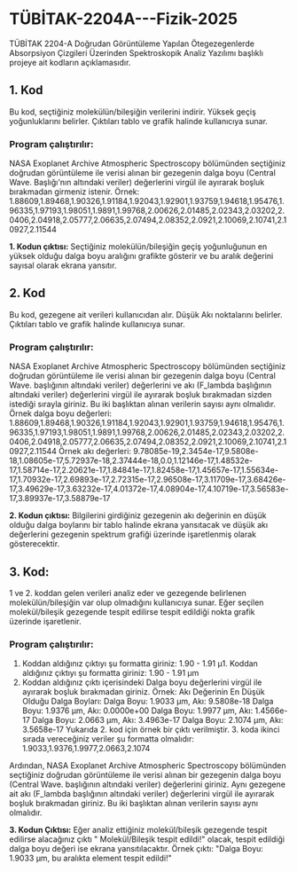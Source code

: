 # TÜBİTAK-2204A---Fizik-2025
TÜBİTAK 2204-A Doğrudan Görüntüleme Yapılan Ötegezegenlerde Absorpsiyon Çizgileri Üzerinden Spektroskopik Analiz Yazılımı başlıklı projeye ait kodların açıklamasıdır.
## 1. Kod 
Bu kod, seçtiğiniz molekülün/bileşiğin verilerini indirir.
Yüksek geçiş yoğunluklarını belirler.
Çıktıları tablo ve grafik halinde kullanıcıya sunar.
### Program çalıştırılır:
NASA Exoplanet Archive Atmospheric Spectroscopy bölümünden seçtiğiniz doğrudan görüntüleme ile verisi alınan bir gezegenin dalga boyu (Central Wave. Başlığı'nın altındaki veriler) değerlerini virgül ile ayırarak boşluk bırakmadan girmeniz istenir.
Örnek: 1.88609,1.89468,1.90326,1.91184,1.92043,1.92901,1.93759,1.94618,1.95476,1.96335,1.97193,1.98051,1.9891,1.99768,2.00626,2.01485,2.02343,2.03202,2.0406,2.04918,2.05777,2.06635,2.07494,2.08352,2.0921,2.10069,2.10741,2.10927,2.11544

**1. Kodun çıktısı:**
Seçtiğiniz molekülün/bileşiğin geçiş yoğunluğunun en yüksek olduğu dalga boyu aralığını grafikte gösterir ve bu aralık değerini sayısal olarak ekrana yansıtır.

## 2. Kod
Bu kod, gezegene ait verileri kullanıcıdan alır.
Düşük Akı noktalarını belirler.
Çıktıları tablo ve grafik halinde kullanıcıya sunar.
### Program çalıştırılır:
NASA Exoplanet Archive Atmospheric Spectroscopy bölümünden seçtiğiniz doğrudan görüntüleme ile verisi alınan bir gezegenin dalga boyu (Central Wave. başlığının altındaki veriler) değerlerini ve akı (F_lambda başlığının altındaki veriler) değerlerini virgül ile ayırarak boşluk bırakmadan sizden istediği sırayla giriniz.
Bu iki başlıktan alınan verilerin sayısı aynı olmalıdır.
Örnek dalga boyu değerleri: 1.88609,1.89468,1.90326,1.91184,1.92043,1.92901,1.93759,1.94618,1.95476,1.96335,1.97193,1.98051,1.9891,1.99768,2.00626,2.01485,2.02343,2.03202,2.0406,2.04918,2.05777,2.06635,2.07494,2.08352,2.0921,2.10069,2.10741,2.10927,2.11544
Örnek akı değerleri: 9.78085e-19,2.3454e-17,9.5808e-18,1.08605e-17,5.72937e-18,2.37444e-18,0.0,1.12146e-17,1.48532e-17,1.58714e-17,2.20621e-17,1.84841e-17,1.82458e-17,1.45657e-17,1.55634e-17,1.70932e-17,2.69893e-17,2.72315e-17,2.96508e-17,3.11709e-17,3.68426e-17,3.49629e-17,3.63232e-17,4.01372e-17,4.08904e-17,4.10719e-17,3.56583e-17,3.89937e-17,3.58879e-17

**2. Kodun çıktısı:**
Bilgilerini girdiğiniz gezegenin akı değerinin en düşük olduğu dalga boylarını bir tablo halinde ekrana yansıtacak ve düşük akı değerlerini gezegenin spektrum grafiği üzerinde işaretlenmiş olarak gösterecektir.

## 3. Kod:
1 ve 2. koddan gelen verileri analiz eder ve gezegende belirlenen molekülün/bileşiğin var olup olmadığını kullanıcıya sunar.
Eğer seçilen molekül/bileşik gezegende tespit edilirse tespit edildiği nokta grafik üzerinde işaretlenir.
### Program çalıştırılır:
1. Koddan aldığınız çıktıyı şu formatta giriniz: 1.90 - 1.91 µ1. Koddan aldığınız çıktıyı şu formatta giriniz: 1.90 - 1.91 µm 
2. Koddan aldığınız çıktı içerisindeki Dalga boyu değerlerini virgül ile ayırarak boşluk bırakmadan giriniz.
Örnek: Akı Değerinin En Düşük Olduğu Dalga Boyları:
Dalga Boyu: 1.9033 µm, Akı: 9.5808e-18
Dalga Boyu: 1.9376 µm, Akı: 0.0000e+00
Dalga Boyu: 1.9977 µm, Akı: 1.4566e-17
Dalga Boyu: 2.0663 µm, Akı: 3.4963e-17
Dalga Boyu: 2.1074 µm, Akı: 3.5658e-17
Yukarıda 2. kod için örnek bir çıktı verilmiştir. 3. koda ikinci sırada vereceğiniz veriler şu formatta olmalıdır: 1.9033,1.9376,1.9977,2.0663,2.1074

Ardından, NASA Exoplanet Archive Atmospheric Spectroscopy bölümünden seçtiğiniz doğrudan görüntüleme ile verisi alınan bir gezegenin dalga boyu (Central Wave. başlığının altındaki veriler) değerlerini giriniz. 
Aynı gezegene ait akı (F_lambda başlığının altındaki veriler) değerlerini virgül ile ayırarak boşluk bırakmadan giriniz.
Bu iki başlıktan alınan verilerin sayısı aynı olmalıdır.

**3. Kodun Çıktısı:**
Eğer analiz ettiğiniz molekül/bileşik gezegende tespit edilirse alacağınız çıktı " Molekül/Bileşik tespit edildi!" olacak, tespit edildiği dalga boyu değeri ise ekrana yansıtılacaktır.
Örnek çıktı: "Dalga Boyu: 1.9033 µm, bu aralıkta element tespit edildi!"
